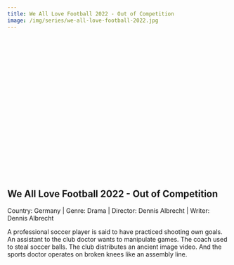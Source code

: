 ```yaml
---
title: We All Love Football 2022 - Out of Competition  
image: /img/series/we-all-love-football-2022.jpg
---
```

<iframe width="560" height="315" src="" frameborder="0" allow="accelerometer; autoplay; encrypted-media; gyroscope; picture-in-picture" allowfullscreen></iframe>

## We All Love Football 2022 - Out of Competition   
Country: Germany | Genre: Drama | Director: Dennis Albrecht | Writer: Dennis Albrecht
  
A professional soccer player is said to have practiced shooting own goals. An assistant to the club doctor wants to manipulate games. The coach used to steal soccer balls. The club distributes an ancient image video. And the sports doctor operates on broken knees like an assembly line.